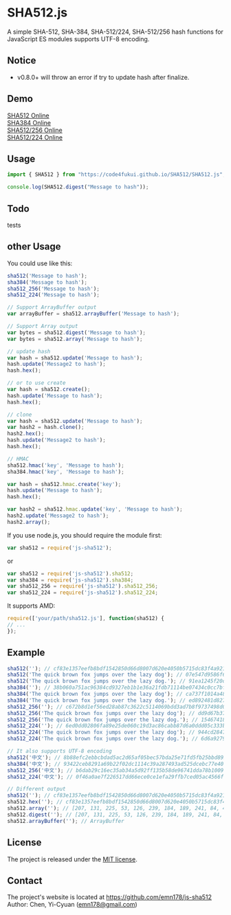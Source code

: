 # SHA512.js
A simple SHA-512, SHA-384, SHA-512/224, SHA-512/256 hash functions for JavaScript ES modules supports UTF-8 encoding.

## Notice
* v0.8.0+ will throw an error if try to update hash after finalize.

## Demo
[SHA512 Online](http://emn178.github.io/online-tools/sha512.html)  
[SHA384 Online](http://emn178.github.io/online-tools/sha384.html)  
[SHA512/256 Online](http://emn178.github.io/online-tools/sha512_256.html)  
[SHA512/224 Online](http://emn178.github.io/online-tools/sha512_224.html)  

## Usage
```js
import { SHA512 } from "https://code4fukui.github.io/SHA512/SHA512.js";

console.log(SHA512.digest("Message to hash"));
```

## Todo
tests

## other Usage
You could use like this:
```JavaScript
sha512('Message to hash');
sha384('Message to hash');
sha512_256('Message to hash');
sha512_224('Message to hash');

// Support ArrayBuffer output
var arrayBuffer = sha512.arrayBuffer('Message to hash');

// Support Array output
var bytes = sha512.digest('Message to hash');
var bytes = sha512.array('Message to hash');

// update hash
var hash = sha512.update('Message to hash');
hash.update('Message2 to hash');
hash.hex();

// or to use create
var hash = sha512.create();
hash.update('Message to hash');
hash.hex();

// clone
var hash = sha512.update('Message to hash');
var hash2 = hash.clone();
hash2.hex();
hash.update('Message2 to hash');
hash.hex();

// HMAC
sha512.hmac('key', 'Message to hash');
sha384.hmac('key', 'Message to hash');

var hash = sha512.hmac.create('key');
hash.update('Message to hash');
hash.hex();

var hash2 = sha512.hmac.update('key', 'Message to hash');
hash2.update('Message2 to hash');
hash2.array();
```
If you use node.js, you should require the module first:
```JavaScript
var sha512 = require('js-sha512');
```
or 
```JavaScript
var sha512 = require('js-sha512').sha512;
var sha384 = require('js-sha512').sha384;
var sha512_256 = require('js-sha512').sha512_256;
var sha512_224 = require('js-sha512').sha512_224;
```
It supports AMD:
```JavaScript
require(['your/path/sha512.js'], function(sha512) {
// ...
});
```
## Example
```JavaScript
sha512(''); // cf83e1357eefb8bdf1542850d66d8007d620e4050b5715dc83f4a921d36ce9ce47d0d13c5d85f2b0ff8318d2877eec2f63b931bd47417a81a538327af927da3e
sha512('The quick brown fox jumps over the lazy dog'); // 07e547d9586f6a73f73fbac0435ed76951218fb7d0c8d788a309d785436bbb642e93a252a954f23912547d1e8a3b5ed6e1bfd7097821233fa0538f3db854fee6
sha512('The quick brown fox jumps over the lazy dog.'); // 91ea1245f20d46ae9a037a989f54f1f790f0a47607eeb8a14d12890cea77a1bbc6c7ed9cf205e67b7f2b8fd4c7dfd3a7a8617e45f3c463d481c7e586c39ac1ed
sha384(''); // 38b060a751ac96384cd9327eb1b1e36a21fdb71114be07434c0cc7bf63f6e1da274edebfe76f65fbd51ad2f14898b95b
sha384('The quick brown fox jumps over the lazy dog'); // ca737f1014a48f4c0b6dd43cb177b0afd9e5169367544c494011e3317dbf9a509cb1e5dc1e85a941bbee3d7f2afbc9b1
sha384('The quick brown fox jumps over the lazy dog.'); // ed892481d8272ca6df370bf706e4d7bc1b5739fa2177aae6c50e946678718fc67a7af2819a021c2fc34e91bdb63409d7
sha512_256(''); // c672b8d1ef56ed28ab87c3622c5114069bdd3ad7b8f9737498d0c01ecef0967a
sha512_256('The quick brown fox jumps over the lazy dog'); // dd9d67b371519c339ed8dbd25af90e976a1eeefd4ad3d889005e532fc5bef04d
sha512_256('The quick brown fox jumps over the lazy dog.'); // 1546741840f8a492b959d9b8b2344b9b0eb51b004bba35c0aebaac86d45264c3
sha512_224(''); // 6ed0dd02806fa89e25de060c19d3ac86cabb87d6a0ddd05c333b84f4
sha512_224('The quick brown fox jumps over the lazy dog'); // 944cd2847fb54558d4775db0485a50003111c8e5daa63fe722c6aa37
sha512_224('The quick brown fox jumps over the lazy dog.'); // 6d6a9279495ec4061769752e7ff9c68b6b0b3c5a281b7917ce0572de

// It also supports UTF-8 encoding
sha512('中文'); // 8b88efc2ebbcbdad5ac2d65af05bec57bda25e71fd5fb25bbd892057a2755fbd05d8d8491cb2946febd5b0f124ffdfbaecf7e34946353c4f1b5ab29545895468
sha384('中文'); // 93422ceb8291a69b22f02dc1114c39a287493ad525dcebc77e4019a44eaee2633a85d0f29cd298ee6799048c33a4be0c
sha512_256('中文'); // b6dab29c16ec35ab34a5d92ff135b58de96741dda78b1009a2181cf8b45d2f72
sha512_224('中文'); // 0f46a0ae7f226517dd66ece0ce1efa29ffb7ced05ac4566fdcaed188

// Different output
sha512(''); // cf83e1357eefb8bdf1542850d66d8007d620e4050b5715dc83f4a921d36ce9ce47d0d13c5d85f2b0ff8318d2877eec2f63b931bd47417a81a538327af927da3e
sha512.hex(''); // cf83e1357eefb8bdf1542850d66d8007d620e4050b5715dc83f4a921d36ce9ce47d0d13c5d85f2b0ff8318d2877eec2f63b931bd47417a81a538327af927da3e
sha512.array(''); // [207, 131, 225, 53, 126, 239, 184, 189, 241, 84, 40, 80, 214, 109, 128, 7, 214, 32, 228, 5, 11, 87, 21, 220, 131, 244, 169, 33, 211, 108, 233, 206, 71, 208, 209, 60, 93, 133, 242, 176, 255, 131, 24, 210, 135, 126, 236, 47, 99, 185, 49, 189, 71, 65, 122, 129, 165, 56, 50, 122, 249, 39, 218, 62]
sha512.digest(''); // [207, 131, 225, 53, 126, 239, 184, 189, 241, 84, 40, 80, 214, 109, 128, 7, 214, 32, 228, 5, 11, 87, 21, 220, 131, 244, 169, 33, 211, 108, 233, 206, 71, 208, 209, 60, 93, 133, 242, 176, 255, 131, 24, 210, 135, 126, 236, 47, 99, 185, 49, 189, 71, 65, 122, 129, 165, 56, 50, 122, 249, 39, 218, 62]
sha512.arrayBuffer(''); // ArrayBuffer
```

## License
The project is released under the [MIT license](http://www.opensource.org/licenses/MIT).

## Contact
The project's website is located at https://github.com/emn178/js-sha512  
Author: Chen, Yi-Cyuan (emn178@gmail.com)
